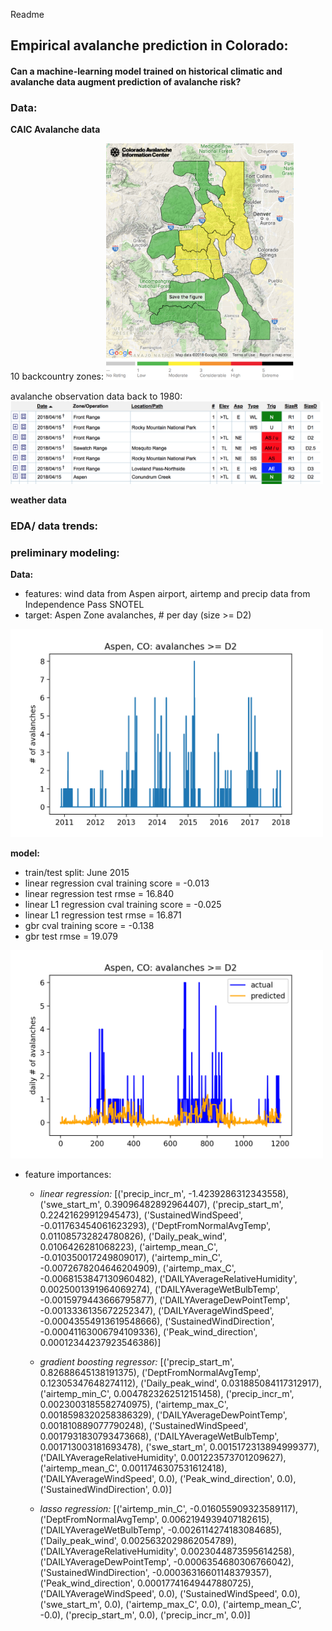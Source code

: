 Readme
## Empirical avalanche prediction in Colorado:
#### Can a machine-learning model trained on historical climatic and avalanche data augment prediction of avalanche risk?

### Data:
__CAIC Avalanche data__

10 backcountry zones:
<img alt="caic zones" src="/pub_figs/CAIC_zones.png" width='300'>

avalanche observation data back to 1980:
<img alt="caic zones" src="/pub_figs/caic_example.png" width='500'>

__weather data__

### EDA/ data trends:

### preliminary modeling:
__Data:__  
 - features: wind data from Aspen airport, airtemp and precip data from Independence Pass SNOTEL
 - target: Aspen Zone avalanches, # per day (size >= D2)
<img alt='timeseries' src='figs/aspen_avys_d2plus.png' width='500'>

__model:__
 - train/test split: June 2015
 - linear regression cval training score = -0.013
 - linear regression test rmse = 16.840
 - linear L1 regression cval training score = -0.025
 - linear L1 regression test rmse = 16.871
 - gbr cval training score = -0.138
 - gbr test rmse = 19.079
<img alt="first model" src="/figs/aspen_avys_preds.png" width='500'>

 - feature importances:
   - _linear regression:_
   [('precip_incr_m', -1.4239286312343558),
    ('swe_start_m', 0.39096482892964407),
    ('precip_start_m', 0.22421629912945473),
    ('SustainedWindSpeed', -0.011763454061623293),
    ('DeptFromNormalAvgTemp', 0.011085732824780826),
    ('Daily_peak_wind', 0.0106426281068223),
    ('airtemp_mean_C', -0.010350017249809017),
    ('airtemp_min_C', -0.0072678204646204909),
    ('airtemp_max_C', -0.0068153847130960482),
    ('DAILYAverageRelativeHumidity', 0.0025001391964069274),
    ('DAILYAverageWetBulbTemp', -0.0015979443666795877),
    ('DAILYAverageDewPointTemp', -0.0013336135672252347),
    ('DAILYAverageWindSpeed', -0.00043554913619548666),
    ('SustainedWindDirection', -0.00041163006794109336),
    ('Peak_wind_direction', 0.00012344237923546386)]

   - _gradient boosting regressor:_
   [('precip_start_m', 0.82688645138191375),
    ('DeptFromNormalAvgTemp', 0.12305347648274112),
    ('Daily_peak_wind', 0.031885084117312917),
    ('airtemp_min_C', 0.0047823262512151458),
    ('precip_incr_m', 0.0023003185582740975),
    ('airtemp_max_C', 0.0018598320258386329),
    ('DAILYAverageDewPointTemp', 0.001810889077790248),
    ('SustainedWindSpeed', 0.0017931830793473668),
    ('DAILYAverageWetBulbTemp', 0.001713003181693478),
    ('swe_start_m', 0.0015172313894999377),
    ('DAILYAverageRelativeHumidity', 0.001223573701209627),
    ('airtemp_mean_C', 0.0011746307531612418),
    ('DAILYAverageWindSpeed', 0.0),
    ('Peak_wind_direction', 0.0),
    ('SustainedWindDirection', 0.0)]

   - _lasso regression:_
   [('airtemp_min_C', -0.016055909323589117),
 ('DeptFromNormalAvgTemp', 0.0062194939407182615),
 ('DAILYAverageWetBulbTemp', -0.0026114274183084685),
 ('Daily_peak_wind', 0.0025632029862054789),
 ('DAILYAverageRelativeHumidity', 0.0023044873595614258),
 ('DAILYAverageDewPointTemp', -0.0006354680306766042),
 ('SustainedWindDirection', -0.00036316601148379357),
 ('Peak_wind_direction', 0.00017741649447880725),
 ('DAILYAverageWindSpeed', 0.0),
 ('SustainedWindSpeed', 0.0),
 ('swe_start_m', 0.0),
 ('airtemp_max_C', 0.0),
 ('airtemp_mean_C', -0.0),
 ('precip_start_m', 0.0),
 ('precip_incr_m', 0.0)]
